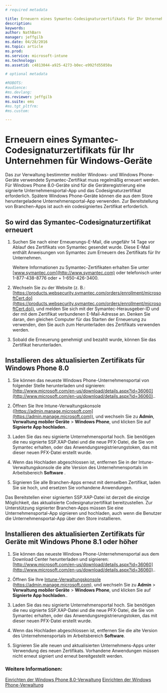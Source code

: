 ```yaml
---
# required metadata

title: Erneuern eines Symantec-Codesignaturzertifikats für Ihr Unternehmen zur Verwendung mit Microsoft Intune | Microsoft Intune
description:
keywords:
author: NathBarn
manager: jeffgilb
ms.date: 04/28/2016
ms.topic: article
ms.prod:
ms.service: microsoft-intune
ms.technology:
ms.assetid: c4813044-a925-4273-b0ec-e992fd55850a

# optional metadata

#ROBOTS:
#audience:
#ms.devlang:
ms.reviewer: jeffgilb
ms.suite: ems
#ms.tgt_pltfrm:
#ms.custom:

---
```


# Erneuern eines Symantec-Codesignaturzertifikats für Ihr Unternehmen für Windows-Geräte

Das zur Verwaltung bestimmter mobiler Windows- und Windows Phone-Geräte verwendete Symantec-Zertifikat muss regelmäßig erneuert werden. Für Windows Phone 8.0-Geräte sind für die Geräteregistrierung eine signierte Unternehmensportal-App und das Codesignaturzertifikat erforderlich. Spätere Windows Phone-Geräte können die aus dem Store heruntergeladene Unternehmensportal-App verwenden. Zur Bereitstellung von Branchen-Apps ist auch ein codesigniertes Zertifikat erforderlich.

## So wird das Symantec-Codesignaturzertifikat erneuert

1.  Suchen Sie nach einer Erneuerungs-E-Mail, die ungefähr 14 Tage vor Ablauf des Zertifikats von Symantec gesendet wurde. Diese E-Mail enthält Anweisungen von Symantec zum Erneuern des Zertifikats für Ihr Unternehmen.

    Weitere Informationen zu Symantec-Zertifikaten erhalten Sie unter [www.symantec.com](http://www.symantec.com) oder telefonisch unter 1-877-438-8776 oder + 1-650-426-3400.

2.  Wechseln Sie zu der Website (z. B.: [https://products.websecurity.symantec.com/orders/enrollment/microsoftCert.do](https://products.websecurity.symantec.com/orders/enrollment/microsoftCert.do)), und melden Sie sich mit der Symantec-Herausgeber-ID und der mit dem Zertifikat verbundenen E-Mail-Adresse an. Denken Sie daran, den gleichen Computer für das Starten der Erneuerung zu verwenden, den Sie auch zum Herunterladen des Zertifikats verwenden werden.

3.  Sobald die Erneuerung genehmigt und bezahlt wurde, können Sie das Zertifikat herunterladen.

## Installieren des aktualisierten Zertifikats für Windows Phone 8.0

1.  Sie können das neueste Windows Phone-Unternehmensportal von folgender Stelle herunterladen und signieren: [http://www.microsoft.com/en-us/download/details.aspx?id=36060](http://www.microsoft.com/en-us/download/details.aspx?id=36060)..

2.  Öffnen Sie Ihre Intune-Verwaltungskonsole ([https://admin.manage.microsoft.com](https://admin.manage.microsoft.com)), und wechseln Sie zu **Admin**, **Verwaltung mobiler Geräte** &gt; **Windows Phone**, und klicken Sie auf **Signierte App hochladen**..

3.  Laden Sie das neu signierte Unternehmensportal hoch. Sie benötigen die neu signierte SSP.XAP-Datei und die neue PFX-Datei, die Sie von Symantec erhalten, oder das Anwendungsregistrierungstoken, das mit dieser neuen PFX-Datei erstellt wurde.

4.  Wenn das Hochladen abgeschlossen ist, entfernen Sie in der Intune-Verwaltungskonsole die alte Version des Unternehmensportals im Arbeitsbereich **Software** .

5.  Signieren Sie alle Branchen-Apps erneut mit demselben Zertifikat, laden Sie sie hoch, und ersetzen Sie vorhandene Anwendungen.

Das Bereitstellen einer signierten SSP.XAP-Datei ist derzeit die einzige Möglichkeit, das aktualisierte Codesignaturzertifikat bereitzustellen. Zur Unterstützung signierter Branchen-Apps müssen Sie eine Unternehmensportal-App signieren und hochladen, auch wenn die Benutzer die Unternehmensportal-App über den Store installieren.

## Installieren des aktualisierten Zertifikats für Geräte mit Windows Phone 8.1 oder höher

1.  Sie können das neueste Windows Phone-Unternehmensportal aus dem Download Center herunterladen und signieren: [http://www.microsoft.com/en-us/download/details.aspx?id=36060](http://www.microsoft.com/en-us/download/details.aspx?id=36060)..

2.  Öffnen Sie Ihre [Intune-Verwaltungskonsole](https://admin.manage.microsoft.com) (https://admin.manage.microsoft.com), und wechseln Sie zu **Admin** &gt; **Verwaltung mobiler Geräte** &gt; **Windows Phone**, und klicken Sie auf **Signierte App hochladen**..

3.  Laden Sie das neu signierte Unternehmensportal hoch. Sie benötigen die neu signierte SSP.XAP-Datei und die neue PFX-Datei, die Sie von Symantec erhalten, oder das Anwendungsregistrierungstoken, das mit dieser neuen PFX-Datei erstellt wurde.

4.  Wenn das Hochladen abgeschlossen ist, entfernen Sie die alte Version des Unternehmensportals im Arbeitsbereich **Software**.

5.  Signieren Sie alle neuen und aktualisierten Unternehmens-Apps unter Verwendung des neuen Zertifikats. Vorhandene Anwendungen müssen nicht erneut signiert und erneut bereitgestellt werden.


### Weitere Informationen:
[Einrichten der Windows Phone 8.0-Verwaltung](set-up-windows-phone-8.0-management-with-microsoft-intune.md)
[Einrichten der Windows Phone-Verwaltung](set-up-windows-phone-management-with-microsoft-intune.md)


<!--HONumber=May16_HO1-->


